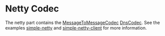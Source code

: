 Netty Codec
===========

The netty part contains the
[MessageToMessageCodec](http://netty.io/4.0/api/io/netty/handler/codec/MessageToMessageCodec.html)
[DnsCodec](https://github.com/mkroli/dns4s/blob/master/netty/src/main/scala/com/github/mkroli/dns4s/netty/DnsCodec.scala).
See the examples
[simple-netty](https://github.com/mkroli/dns4s/tree/master/examples/simple-netty) and
[simple-netty-client](https://github.com/mkroli/dns4s/tree/master/examples/simple-netty-client)
for more information.
